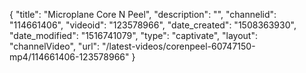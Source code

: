 {
    "title": "Microplane Core N Peel",
    "description": "",
    "channelid": "114661406",
    "videoid": "123578966",
    "date_created": "1508363930",
    "date_modified": "1516741079",
    "type": "captivate",
    "layout": "channelVideo",
    "url": "\/latest-videos\/corenpeel-60747150-mp4\/114661406-123578966"
}
